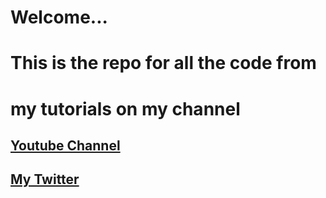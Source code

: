 # Welcome...
# This is the repo for all the code from 
# my tutorials on my channel 

## [Youtube Channel](https://www.youtube.com/channel/UCRxTms6-o8R9CdrsF-FY2QQ/)

## [My Twitter](https://twitter.com/Sakurasou2270)
